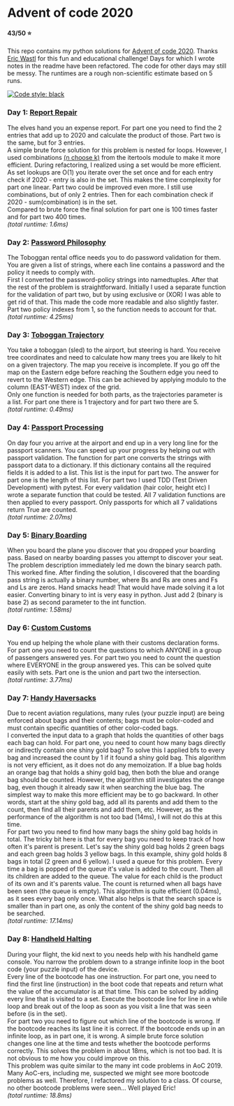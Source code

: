 # Advent of code 2020
#### 43/50 :star:

This repo contains my python solutions for [Advent of code 2020](https://adventofcode.com/). Thanks [Eric Wastl](https://twitter.com/ericwastl) for this fun and educational challenge! Days for which I wrote notes in the readme have been refactored. The code for other days may still be messy. The runtimes are a rough non-scientific estimate based on 5 runs.

[![Code style: black](https://img.shields.io/badge/code%20style-black-000000.svg)](https://github.com/psf/black)

### Day 1: [Report Repair](https://adventofcode.com/2020/day/1)
The elves hand you an expense report. For part one you need to find the 2 entries that add up to 2020 and calculate the product of those. Part two is the same, but for 3 entries.<br>
A simple brute force solution for this problem is nested for loops. However, I used combinations [(n choose k)](https://en.wikipedia.org/wiki/Binomial_coefficient) from the itertools module to make it more efficient. During refactoring, I realized using a set would be more efficient. As set lookups are O(1) you iterate over the set once and for each entry check if 2020 - entry is also in the set. This makes the time complexity for part one linear. Part two could be improved even more. I still use combinations, but of only 2 entries. Then for each combination check if 2020 - sum(combination) is in the set.<br>
Compared to brute force the final solution for part one is 100 times faster and for part two 400 times.<br>
*(total runtime: 1.6ms)*

### Day 2: [Password Philosophy](https://adventofcode.com/2020/day/2)
The Toboggan rental office needs you to do password validation for them. You are given a list of strings, where each line contains a password and the policy it needs to comply with.<br>
First I converted the password-policy strings into namedtuples. After that the rest of the problem is straightforward.
Initially I used a separate function for the validation of part two, but by using exclusive or (XOR) I was able to get rid of that. This made the code more readable and also slightly faster. Part two policy indexes from 1, so the function needs to account for that.<br>
*(total runtime: 4.25ms)*

### Day 3: [Toboggan Trajectory](https://adventofcode.com/2020/day/3)
You take a toboggan (sled) to the airport, but steering is hard. You receive tree coordinates and need to calculate how many trees you are likely to hit on a given trajectory. The map you receive is incomplete. If you go off the map on the Eastern edge before reaching the Southern edge you need to revert to the Western edge. This can be achieved by applying modulo to the column (EAST-WEST) index of the grid.<br>
Only one function is needed for both parts, as the trajectories parameter is a list. For part one there is 1 trajectory and for part two there are 5.<br>
*(total runtime: 0.49ms)*

### Day 4: [Passport Processing](https://adventofcode.com/2020/day/4)
On day four you arrive at the airport and end up in a very long line for the passport scanners. You can speed up your progress by helping out with passport validation.
The function for part one converts the strings with passport data to a dictionary. If this dictionary contains all the required fields it is added to a list. This list is the input for part two. The answer for part one is the length of this list.
For part two I used TDD (Test Driven Development) with pytest. For every validation (hair color, height etc) I wrote a separate function that could be tested. All 7 validation functions are then applied to every passport. Only passports for which all 7 validations return True are counted.<br>
*(total runtime: 2.07ms)*

### Day 5: [Binary Boarding](https://adventofcode.com/2020/day/5)
When you board the plane you discover that you dropped your boarding pass. Based on nearby boarding passes you attempt to discover your seat.<br>
The problem description immediately led me down the binary search path. This worked fine. After finding the solution, I discovered that the boarding pass string is actually a binary number, where Bs and Rs are ones and Fs and Ls are zeros. Hand smacks head! That would have made solving it a lot easier. Converting binary to int is very easy in python. Just add 2 (binary is base 2) as second parameter to the int function.<br>
*(total runtime: 1.58ms)*

### Day 6: [Custom Customs](https://adventofcode.com/2020/day/6)
You end up helping the whole plane with their customs declaration forms.<br>
For part one you need to count the questions to which ANYONE in a group of passengers answered yes. For part two you need to count the question where EVERYONE in the group answered yes. This can be solved quite easily with sets. Part one is the union and part two the intersection.<br>
*(total runtime: 3.77ms)*

### Day 7: [Handy Haversacks](https://adventofcode.com/2020/day/7)
Due to recent aviation regulations, many rules (your puzzle input) are being enforced about bags and their contents; bags must be color-coded and must contain specific quantities of other color-coded bags.<br>
I converted the input data to a graph that holds the quantities of other bags each bag can hold. For part one, you need to count how many bags directly or indirectly contain one shiny gold bag? To solve this I applied bfs to every bag and increased the count by 1 if it found a shiny gold bag. This algorithm is not very efficient, as it does not do any memoization. If a blue bag holds an orange bag that holds a shiny gold bag, then both the blue and orange bag should be counted. However, the algorithm still investigates the orange bag, even though it already saw it when searching the blue bag. The simplest way to make this more efficient may be to go backward. In other words, start at the shiny gold bag, add all its parents and add them to the count, then find all their parents and add them, etc. However, as the performance of the algorithm is not too bad (14ms), I will not do this at this time.<br>
For part two you need to find how many bags the shiny gold bag holds in total. The tricky bit here is that for every bag you need to keep track of how often it's parent is present. Let's say the shiny gold bag holds 2 green bags and each green bag holds 3 yellow bags. In this example, shiny gold holds 8 bags in total (2 green and 6 yellow). I used a queue for this problem. Every time a bag is popped of the queue it's value is added to the count. Then all its children are added to the queue. The value for each child is the product of its own and it's parents value. The count is returned when all bags have been seen (the queue is empty). This algorithm is quite efficient (0.04ms), as it sees every bag only once. What also helps is that the search space is smaller than in part one, as only the content of the shiny gold bag needs to be searched.<br>
*(total runtime: 17.14ms)*

### Day 8: [Handheld Halting](https://adventofcode.com/2020/day/8)
During your flight, the kid next to you needs help with his handheld game console. You narrow the problem down to a strange infinite loop in the boot code (your puzzle input) of the device.<br>
Every line of the bootcode has one instruction. For part one, you need to find the first line (instruction) in the boot code that repeats and return what the value of the accumulator is at that time. This can be solved by adding every line that is visited to a set. Execute the bootcode line for line in a while loop and break out of the loop as soon as you visit a line that was seen before (is in the set).<br>
For part two you need to figure out which line of the bootcode is wrong. If the bootcode reaches its last line it is correct. If the bootcode ends up in an infinite loop, as in part one, it is wrong. A simple brute force solution changes one line at the time and tests whether the bootcode performs correctly. This solves the problem in about 18ms, which is not too bad. It is not obvious to me how you could improve on this.<br>
This problem was quite similar to the many int code problems in AoC 2019. Many AoC-ers, including me, suspected we might see more bootcode problems as well. Therefore, I refactored my solution to a class. Of course, no other bootcode problems were seen... Well played Eric!<br>
*(total runtime: 18.8ms)*

